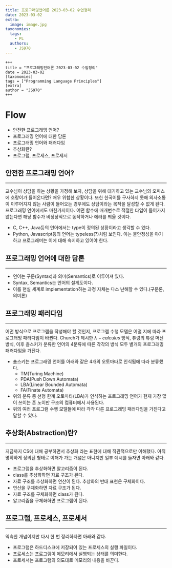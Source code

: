 ```yaml
---
title: 프로그래밍언어론 2023-03-02 수업정리
date: 2023-03-02
extra:
  image: image.jpg
taxonomies:
  tags:
    - PL
  authors:
    - JS970
---
```

```
+++
title = "프로그래밍언어론 2023-03-02 수업정리"
date = 2023-03-02
[taxonomies]
tags = ["Programming Language Principles"]
[extra]
author = "JS970"
+++
```
# Flow
- 안전한 프로그래밍 언어?
- 프로그래밍 언어에 대한 담론
- 프로그래밍 언어와 패러다임
- 추상화란?
- 프로그램, 프로세스, 프로세서


## 안전한 프로그래밍 언어?
---
교수님이 상담을 하는 상황을 가정해 보자, 상담을 위해 대기하고 있는 교수님의 오피스에 호랑이가 들어온다면? 매우 위험한 상황이다. 또한 한국어를 구사하지 못해 의사소통이 이루어지지 않는 사람이 들어오는 경우에도 상담이라는 목적을 달성할 수 없게 된다. 프로그래밍 언어에서도 마찬가지이다. 어떤 함수에 매개변수로 적절한 타입이 들어가지 않는다면 해당 함수가 비정상적으로 동작하거나 에러를 띄울 것이다.

- C, C++, Java등의 언어에서는 type이 정의된 상황이라고 생각할 수 있다.
- Python, Javascript등의 언어는 typeless(?)처럼 보인다. 이는 불안정성을 야기하고 프로그래머는 이에 대해 숙지하고 있어야 한다.


## 프로그래밍 언어에 대한 담론
---
- 언어는 구문(Syntax)과 의미(Semantics)로 이루어져 있다.
- Syntax, Semantics는 언어의 설계도이다.
- 이를 현실 세계로 implementation하는 과정 자체는 다소 난해할 수 있다.(구문론, 의미론)


## 프로그래밍 패러다임
---
어떤 방식으로 프로그램을 작성해야 할 것인지, 프로그램 수행 모델은 어떨 지에 따라 프로그래밍 패러다임이 바뀐다. Church가 제시한 $\lambda - calculus$ 방식, 튜링의 튜링 머신 방식, 이후 춈스키가 분류한 언어의 4분류에 따른 각각의 방식 모두 별개의 프로그래밍 패러다임을 가진다.
- 춈스키는 프로그래밍 언어를 아래와 같은 4개의 오토마타로 인식됨에 따라 분류했다.
	- TM(Turing Machine)
	- PDA(Push Down Automata)
	- LBA(Linear Bounded Automata)
	- FA(Finate Automata)
- 위의 분류 중 선형 한계 오토마타(LBA)가 인식하는 프로그래밍 언어가 현재 가장 많이 쓰이는 폰 노이만 구조의 컴퓨터에서 사용된다.
- 위의 여러 프로그램 수행 모델들에 따라 각각 다른 프로그래밍 패러다임을 가진다고 말할 수 있다.


## 추상화(Abstraction)란?
---
지금까지 CS에 대해 공부하면서 추상화 라는 표현에 대해 직관적으로만 이해했다. 아직 명확하게 정의된 형태로 이해가 가는 개념은 아니지만 일부 예시를 들자면 아래와 같다.
- 프로그램을 추상화하면 알고리즘이 된다. 
- class를 추상화하면 자료 구조가 된다.
- 자료 구조를 추상화하면 연산이 된다.
추상화의 반대 표현은 구체화이다.
- 연산을 구체화하면 자료 구조가 된다.
- 자료 구조를 구체화하면 class가 된다.
- 알고리즘을 구체화하면 프로그램이 된다.


## 프로그램, 프로세스, 프로세서
---
익숙한 개념이지만 다시 한 번 정리하자면 아래와 같다.
- 프로그램은 하드디스크에 저장되어 있는 프로세스의 실행 파일이다.
- 프로세스는 프로그램이 메모리에서 실행되는 상태를 의미한다.
- 프로세서는 프로그램의 의도대로 메모리의 내용을 바꾼다.


